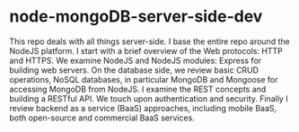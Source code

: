 # node-mongoDB-server-side-dev
This repo deals with all things server-side. I base the entire repo around the NodeJS platform. I start with a brief overview of the Web protocols: HTTP and HTTPS. We examine NodeJS and NodeJS modules: Express for building web servers. On the database side, we review basic CRUD operations, NoSQL databases, in particular MongoDB and Mongoose for accessing MongoDB from NodeJS. I examine the REST concepts and building a RESTful API. We touch upon authentication and security. Finally I review backend as a service (BaaS) approaches, including mobile BaaS, both open-source and commercial BaaS services.
